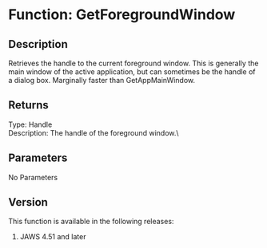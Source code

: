 # Function: GetForegroundWindow

## Description

Retrieves the handle to the current foreground window. This is generally
the main window of the active application, but can sometimes be the
handle of a dialog box. Marginally faster than GetAppMainWindow.

## Returns

Type: Handle\
Description: The handle of the foreground window.\

## Parameters

No Parameters

## Version

This function is available in the following releases:

1.  JAWS 4.51 and later
